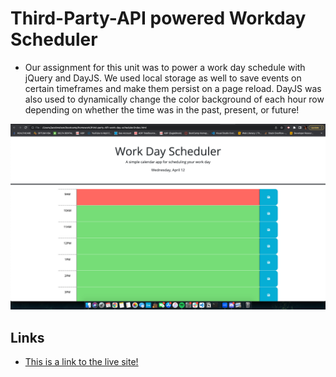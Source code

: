 # Third-Party-API powered Workday Scheduler

* Our assignment for this unit was to power a work day schedule with jQuery and DayJS. We used local storage as well to save events on certain timeframes and make them persist on a page reload. DayJS was also used to dynamically change the color background of each hour row depending on whether the time was in the past, present, or future! 

![Heres a screeshot of the live webpage!](./assets/images/workday-scheduler-demo.png)

## Links 

* [This is a link to the live site!](https://jacobdnelsonstone.github.io/third-party-API-work-day-scheduler/)
